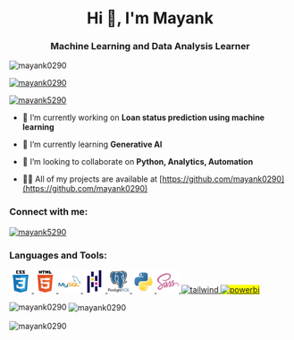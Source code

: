 <h1 align="center">Hi 👋, I'm Mayank</h1>
<h3 align="center">Machine Learning and Data Analysis Learner</h3>

<p align="left"> <img src="https://komarev.com/ghpvc/?username=mayank0290&label=Profile%20views&color=0e75b6&style=flat" alt="mayank0290" /> </p>

<p align="left"> <a href="https://github.com/ryo-ma/github-profile-trophy"><img src="https://github-profile-trophy.vercel.app/?username=mayank0290" alt="mayank0290" /></a> </p>

<p align="left"> <a href="https://twitter.com/mayank5290" target="blank"><img src="https://img.shields.io/twitter/follow/mayank5290?logo=twitter&style=for-the-badge" alt="mayank5290" /></a> </p>

- 🔭 I’m currently working on **Loan status prediction using machine learning**

- 🌱 I’m currently learning **Generative AI**

- 👯 I’m looking to collaborate on **Python, Analytics, Automation**

- 👨‍💻 All of my projects are available at [https://github.com/mayank0290](https://github.com/mayank0290)

<h3 align="left">Connect with me:</h3>
<p align="left">
<a href="https://twitter.com/mayank5290" target="blank"><img align="center" src="https://raw.githubusercontent.com/rahuldkjain/github-profile-readme-generator/master/src/images/icons/Social/twitter.svg" alt="mayank5290" height="30" width="40" /></a>
</p>

<h3 align="left">Languages and Tools:</h3>
<p align="left"> 
<a href="https://www.w3schools.com/css/" target="_blank" rel="noreferrer"> <img src="https://raw.githubusercontent.com/devicons/devicon/master/icons/css3/css3-original-wordmark.svg" alt="css3" width="40" height="40"/> </a> 
<a href="https://www.w3.org/html/" target="_blank" rel="noreferrer"> <img src="https://raw.githubusercontent.com/devicons/devicon/master/icons/html5/html5-original-wordmark.svg" alt="html5" width="40" height="40"/> </a> 
<a href="https://www.mysql.com/" target="_blank" rel="noreferrer"> <img src="https://raw.githubusercontent.com/devicons/devicon/master/icons/mysql/mysql-original-wordmark.svg" alt="mysql" width="40" height="40"/> </a> 
<a href="https://pandas.pydata.org/" target="_blank" rel="noreferrer"> <img src="https://raw.githubusercontent.com/devicons/devicon/2ae2a900d2f041da66e950e4d48052658d850630/icons/pandas/pandas-original.svg" alt="pandas" width="40" height="40"/> </a> 
<a href="https://www.postgresql.org" target="_blank" rel="noreferrer"> <img src="https://raw.githubusercontent.com/devicons/devicon/master/icons/postgresql/postgresql-original-wordmark.svg" alt="postgresql" width="40" height="40"/> </a> 
<a href="https://www.python.org" target="_blank" rel="noreferrer"> <img src="https://raw.githubusercontent.com/devicons/devicon/master/icons/python/python-original.svg" alt="python" width="40" height="40"/> </a> 
<a href="https://sass-lang.com" target="_blank" rel="noreferrer"> <img src="https://raw.githubusercontent.com/devicons/devicon/master/icons/sass/sass-original.svg" alt="sass" width="40" height="40"/> </a> 
<a href="https://tailwindcss.com/" target="_blank" rel="noreferrer"> <img src="https://www.vectorlogo.zone/logos/tailwindcss/tailwindcss-icon.svg" alt="tailwind" width="40" height="40"/> </a> 
<a href="https://powerbi.microsoft.com/" target="_blank" rel="noreferrer"> <img src="https://www.vectorlogo.zone/logos/microsoft_powerbi/microsoft_powerbi-icon.svg"  alt="powerbi" width="40" height="40" style="background-color:yellow;"/> </a>
</p>

<p><img align="left" src="https://github-readme-stats.vercel.app/api/top-langs?username=mayank0290&show_icons=true&locale=en&layout=compact" alt="mayank0290" /></p>

<p>&nbsp;<img align="center" src="https://github-readme-stats.vercel.app/api?username=mayank0290&show_icons=true&locale=en" alt="mayank0290" /></p>

<p><img align="center" src="https://github-readme-streak-stats.herokuapp.com/?user=mayank0290&" alt="mayank0290" /></p>

